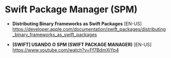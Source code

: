 # Swift Package Manager (SPM)

- **Distributing Binary Frameworks as Swift Packages** [EN-US] \
https://developer.apple.com/documentation/swift_packages/distributing_binary_frameworks_as_swift_packages

- **[SWIFT] USANDO O SPM (SWIFT PACKAGE MANAGER)** [EN-US] \
https://www.youtube.com/watch?v=Ff7BdmXiYp4